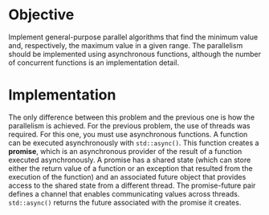 # Objective

Implement general-purpose parallel algorithms that find the minimum value and, respectively, the maximum value in a given range. The parallelism should be implemented using asynchronous functions, although the number of concurrent functions is an implementation detail.

# Implementation

The only difference between this problem and the previous one is how the parallelism is achieved. For the previous problem, the use of threads was required. For this one, you must use asynchronous functions. A function can be executed asynchronously with `std::async()`. This function creates a **promise**, which is an asynchronous provider of the result of a function executed asynchronously. A promise has a shared state (which can store either the return value of a function or an exception that resulted from the execution of the function) and an associated future object that provides access to the shared state from a different thread. The promise-future pair defines a channel that enables communicating values across threads. `std::async()` returns the future associated with the promise it creates.